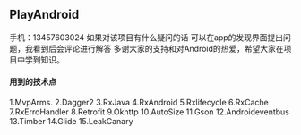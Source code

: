 ## PlayAndroid
手机：13457603024
如果对该项目有什么疑问的话 可以在app的发现界面提出问题，我看到后会评论进行解答
多谢大家的支持和对Android的热爱，希望大家在项目中学到知识。

#### 用到的技术点
1.MvpArms.
2.Dagger2
3.RxJava
4.RxAndroid
5.Rxlifecycle
6.RxCache
7.RxErroHandler
8.Retrofit
9.Okhttp
10.AutoSize
11.Gson
12.Androideventbus
13.Timber
14.Glide
15.LeakCanary
